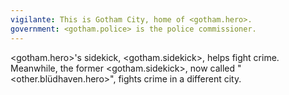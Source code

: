 ```yaml
---
vigilante: This is Gotham City, home of <gotham.hero>.
government: <gotham.police> is the police commissioner.
---
```

<gotham.hero>'s sidekick, <gotham.sidekick>, helps fight crime. Meanwhile, the
former <gotham.sidekick>, now called "<other.blüdhaven.hero>", fights crime in
a different city.
